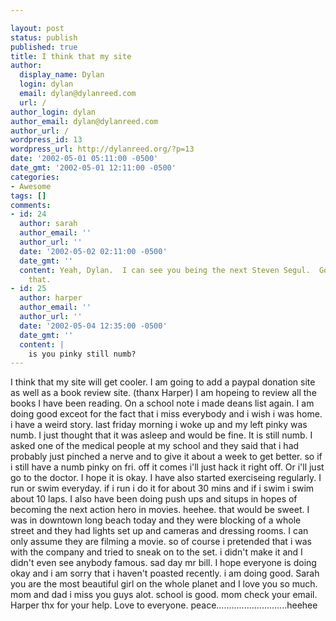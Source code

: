 ```yaml
---

layout: post
status: publish
published: true
title: I think that my site
author:
  display_name: Dylan
  login: dylan
  email: dylan@dylanreed.com
  url: /
author_login: dylan
author_email: dylan@dylanreed.com
author_url: /
wordpress_id: 13
wordpress_url: http://dylanreed.org/?p=13
date: '2002-05-01 05:11:00 -0500'
date_gmt: '2002-05-01 12:11:00 -0500'
categories:
- Awesome
tags: []
comments:
- id: 24
  author: sarah
  author_email: ''
  author_url: ''
  date: '2002-05-02 02:11:00 -0500'
  date_gmt: ''
  content: Yeah, Dylan.  I can see you being the next Steven Segul.  Good luck with
    that.
- id: 25
  author: harper
  author_email: ''
  author_url: ''
  date: '2002-05-04 12:35:00 -0500'
  date_gmt: ''
  content: |
    is you pinky still numb?
---
```


I think that my site will get cooler. I am going to add a paypal donation site as well as a book review site. (thanx Harper) I am hopeing to review all the books I have been reading. On a school note i made deans list again. I am doing good exceot for the fact that i miss everybody and i wish i was home. i have a weird story. last friday morning i woke up and my left pinky was numb. I just thought that it was asleep and would be fine. It is still numb. I asked one of the medical people at my school and they said that i had probably just pinched a nerve and to give it about a week to get better. so if i still have a numb pinky on fri. off it comes i'll just hack it right off. Or i'll just go to the doctor. I hope it is okay. I have also started exerciseing regularly. I run or swim everyday. if i run i do it for about 30 mins and if i swim i swim about 10 laps. I also have been doing push ups and situps in hopes of becoming the next action hero in movies. heehee. that would be sweet. I was in downtown long beach today and they were blocking of a whole street and they had lights set up and cameras and dressing rooms. I can only assume they are filming a movie. so of course i pretended that i was with the company and tried to sneak on to the set. i didn't make it and I didn't even see anybody famous. sad day mr bill. I hope everyone is doing okay and i am sorry that i haven't poasted recently. i am doing good. Sarah you are the most beautiful girl on the whole planet and I love you so much. mom and dad i miss you guys alot. school is good. mom check your email. Harper thx for your help. Love to everyone. peace............................heehee
